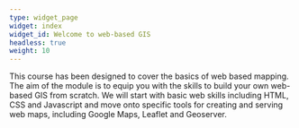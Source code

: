 ```yaml
---
type: widget_page
widget: index
widget_id: Welcome to web-based GIS
headless: true
weight: 10
---
```

<!--StartFragment-->

This course has been designed to cover the basics of web based mapping. The aim of the module is to equip you with the skills to build your own web-based GIS from scratch. We will start with basic web skills including HTML, CSS and Javascript and move onto specific tools for creating and serving web maps, including Google Maps, Leaflet and Geoserver.

<!--EndFragment-->